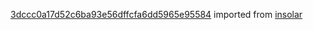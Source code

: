 [3dccc0a17d52c6ba93e56dffcfa6dd5965e95584](https://github.com/insolar/insolar/commit/3dccc0a17d52c6ba93e56dffcfa6dd5965e95584) imported from [insolar](https://github.com/insolar/insolar)
